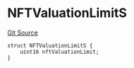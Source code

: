 # NFTValuationLimitS
[Git Source](https://github.com/thrackle-io/tron/blob/d6cc09e8b231cc94d92dd93b6d49fb2728ede233/src/client/token/handler/diamond/RuleStorage.sol)


```solidity
struct NFTValuationLimitS {
    uint16 nftValuationLimit;
}
```

